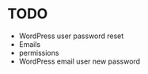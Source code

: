 # TODO #

 * WordPress user password reset
 * Emails
 * permissions
 * WordPress email user new password
  